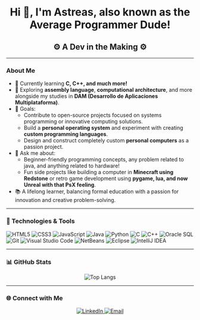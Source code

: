 <h1 align="center">Hi 👋, I'm Astreas, also known as the Average Programmer Dude!</h1>
<h2 align="center">⚙️ A Dev in the Making ⚙️</h2>

---

### About Me
- 🌱 Currently learning **C, C++, and much more!**
- 🚀 Exploring **assembly language**, **computational architecture**, and more alongside my studies in **DAM (Desarrollo de Aplicaciones Multiplataforma)**.
- 🎯 Goals: 
  - Contribute to open-source projects focused on systems programming or innovative computing solutions.
  - Build a **personal operating system** and experiment with creating **custom programming languages**.
  - Design and construct completely custom **personal computers** as a passion project.
- 💬 Ask me about:
  - Beginner-friendly programming concepts, any problem related to java, and anything related to hardware!
  - Fun side projects like building a computer in **Minecraft using Redstone** or retro game development using **pygame, lua, and now Unreal with that PsX feeling**.
- 📚 A lifelong learner, balancing formal education with a passion for innovation and creative problem-solving.

---

### 🔧 Technologies & Tools
![HTML5](https://img.shields.io/badge/-HTML5-E34F26?style=flat-square&logo=html5&logoColor=white)
![CSS3](https://img.shields.io/badge/-CSS3-1572B6?style=flat-square&logo=css3)
![JavaScript](https://img.shields.io/badge/-JavaScript-F7DF1E?style=flat-square&logo=javascript&logoColor=black)
![Java](https://img.shields.io/badge/-Java-007396?style=flat-square&logo=java&logoColor=white)
![Python](https://img.shields.io/badge/-Python-3776AB?style=flat-square&logo=python&logoColor=white)
![C](https://img.shields.io/badge/-C-A8B9CC?style=flat-square&logo=c&logoColor=black)
![C++](https://img.shields.io/badge/-C++-00599C?style=flat-square&logo=c%2B%2B&logoColor=white)
![Oracle SQL](https://img.shields.io/badge/-Oracle%20SQL-F80000?style=flat-square&logo=oracle&logoColor=white)
![Git](https://img.shields.io/badge/-Git-F05032?style=flat-square&logo=git&logoColor=white)
![Visual Studio Code](https://img.shields.io/badge/-VSCode-0078D4?style=flat-square&logo=visual-studio-code)
![NetBeans](https://img.shields.io/badge/-NetBeans-1B6AC6?style=flat-square&logo=apache-netbeans-ide&logoColor=white)
![Eclipse](https://img.shields.io/badge/-Eclipse-2C2255?style=flat-square&logo=eclipse&logoColor=white)
![IntelliJ IDEA](https://img.shields.io/badge/-IntelliJ%20IDEA-000000?style=flat-square&logo=intellij-idea&logoColor=white)

---

### 📊 GitHub Stats

<p align="center">
  <img src="https://github-readme-stats.vercel.app/api/top-langs/?username=Jastreas&hide=TeX&layout=compact&theme=radical" alt="Top Langs" />
</p>

---

### 🌐 Connect with Me
<p align="center">
  <a href="https://www.linkedin.com/in/juan-andreas-manea-8b1743243/" target="_blank">
    <img src="https://img.shields.io/badge/LinkedIn-%230077B5.svg?style=for-the-badge&logo=linkedin&logoColor=white" alt="LinkedIn" />
  </a>
  <a href="mailto:j.andreasmanea@gmail.com" target="_blank">
    <img src="https://img.shields.io/badge/Email-%23D14836.svg?style=for-the-badge&logo=gmail&logoColor=white" alt="Email" />
  </a>
</p>

